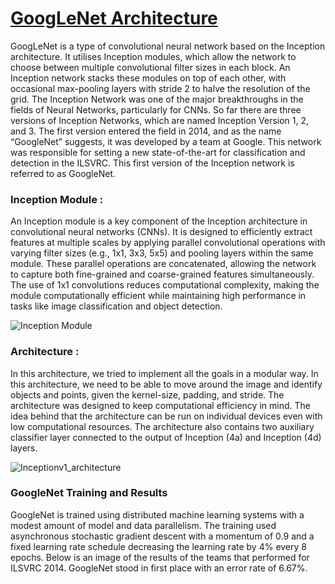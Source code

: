 # [GoogLeNet Architecture]()
GoogLeNet is a type of convolutional neural network based on the Inception architecture. It utilises Inception modules, which allow the network to choose between multiple convolutional filter sizes in each block. An Inception network stacks these modules on top of each other, with occasional max-pooling layers with stride 2 to halve the resolution of the grid.
The Inception Network was one of the major breakthroughs in the fields of Neural Networks, particularly for CNNs. So far there are three versions of Inception Networks, which are named Inception Version 1, 2, and 3. The first version entered the field in 2014, and as the name “GoogleNet” suggests, it was developed by a team at Google. This network was responsible for setting a new state-of-the-art for classification and detection in the ILSVRC. This first version of the Inception network is referred to as GoogleNet.



### Inception Module : 
An Inception module is a key component of the Inception architecture in convolutional neural networks (CNNs). It is designed to efficiently extract features at multiple scales by applying parallel convolutional operations with varying filter sizes (e.g., 1x1, 3x3, 5x5) and pooling layers within the same module. These parallel operations are concatenated, allowing the network to capture both fine-grained and coarse-grained features simultaneously. The use of 1x1 convolutions reduces computational complexity, making the module computationally efficient while maintaining high performance in tasks like image classification and object detection.

![Inception Module](https://github.com/user-attachments/assets/14371a02-9d29-4f2f-9ac1-4c311f69517e)


### Architecture : 
In this architecture, we tried to implement all the goals in a modular way. In this architecture, we need to be able to move around the image and identify objects and points, given the kernel-size, padding, and stride.  The architecture was designed to keep computational efficiency in mind. The idea behind that the architecture can be run on individual devices even with low computational resources. The architecture also contains two auxiliary classifier layer connected to the output of Inception (4a) and Inception (4d) layers.

![Inceptionv1_architecture](https://github.com/user-attachments/assets/e917a352-df28-47f4-9752-cf71ff1295a0)



### GoogleNet Training and Results
GoogleNet is trained using distributed machine learning systems with a modest amount of model and data parallelism. The training used asynchronous stochastic gradient descent with a momentum of 0.9 and a fixed learning rate schedule decreasing the learning rate by 4% every 8 epochs. Below is an image of the results of the teams that performed for ILSVRC 2014. GoogleNet stood in first place with an error rate of 6.67%.


